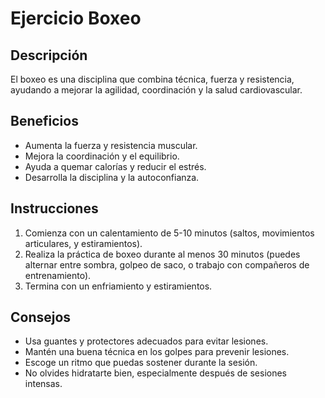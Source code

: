 # Ejercicio Boxeo

## Descripción
El boxeo es una disciplina que combina técnica, fuerza y resistencia, ayudando a mejorar la agilidad, coordinación y la salud cardiovascular.

## Beneficios
- Aumenta la fuerza y resistencia muscular.
- Mejora la coordinación y el equilibrio.
- Ayuda a quemar calorías y reducir el estrés.
- Desarrolla la disciplina y la autoconfianza.

## Instrucciones
1. Comienza con un calentamiento de 5-10 minutos (saltos, movimientos articulares, y estiramientos).
2. Realiza la práctica de boxeo durante al menos 30 minutos (puedes alternar entre sombra, golpeo de saco, o trabajo con compañeros de entrenamiento).
3. Termina con un enfriamiento y estiramientos.

## Consejos
- Usa guantes y protectores adecuados para evitar lesiones.
- Mantén una buena técnica en los golpes para prevenir lesiones.
- Escoge un ritmo que puedas sostener durante la sesión.
- No olvides hidratarte bien, especialmente después de sesiones intensas.